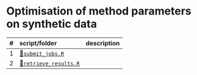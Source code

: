 
# Optimisation of method parameters on synthetic data

| \# | script/folder                                 | description |
| :- | :-------------------------------------------- | :---------- |
| 1  | [📄`submit_jobs.R`](1-submit_jobs.R)           |             |
| 2  | [📄`retrieve_results.R`](2-retrieve_results.R) |             |
